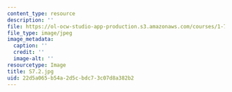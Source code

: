 ```yaml
---
content_type: resource
description: ''
file: https://ol-ocw-studio-app-production.s3.amazonaws.com/courses/1-74-land-water-food-and-climate-fall-2020/22d5a065b54a2d5cbdc73c07d8a382b2_S7.2.jpg
file_type: image/jpeg
image_metadata:
  caption: ''
  credit: ''
  image-alt: ''
resourcetype: Image
title: S7.2.jpg
uid: 22d5a065-b54a-2d5c-bdc7-3c07d8a382b2
---
```

